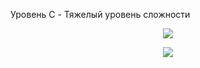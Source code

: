 Уровень C - Тяжелый уровень сложности

<p align="center">
  <img src="https://github.com/Macc0de/Learning_of_C/assets/138070020/1d654e9f-c203-4327-a79e-c941a60090c3">
</p>

<p align="center">
  <img src="https://github.com/Macc0de/Learning_of_C/assets/138070020/66bbea97-a1a7-40ae-a775-14c76ddb9cb9">
</p>
